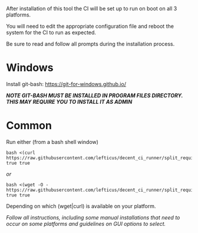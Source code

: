 After installation of this tool the CI will be set up to run on boot on all 3 platforms.

You will need to edit the appropriate configuration file and reboot the system for the CI to 
run as expected.

Be sure to read and follow all prompts during the installation process.

Windows
=======

Install git-bash: https://git-for-windows.github.io/

***NOTE GIT-BASH MUST BE INSTALLED IN PROGRAM FILES DIRECTORY. THIS MAY REQUIRE YOU TO INSTALL IT AS ADMIN***

Common
======

Run either (from a bash shell window)

```
bash <(curl https://raw.githubusercontent.com/lefticus/decent_ci_runner/split_requirements/setup_ci.sh) true true
```

*or*

```
bash <(wget -O - https://raw.githubusercontent.com/lefticus/decent_ci_runner/split_requirements/setup_ci.sh) true true
```

Depending on which (wget|curl) is available on your platform.

*Follow all instructions, including some manual installations that need to occur on some platforms and guidelines on GUI options to select.*


